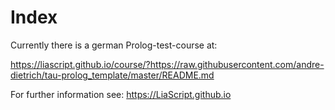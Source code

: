 <!--

author:   Andre Dietrich
email:    andre.dietrich@ovgu.de
version:  1.0.0
language: en
narrator: US English Female

-->

# Index

Currently there is a german Prolog-test-course at:

https://liascript.github.io/course/?https://raw.githubusercontent.com/andre-dietrich/tau-prolog_template/master/README.md

For further information see: https://LiaScript.github.io
